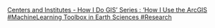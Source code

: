 [Centers and Institutes - How I Do GIS’ Series : ‘How I Use the ArcGIS #MachineLearning Toolbox in Earth Sciences #Research ](https://qi.tc/qi/6119)
